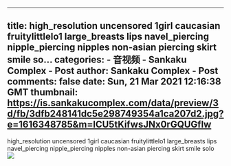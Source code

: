 
---
title: high_resolution uncensored 1girl caucasian fruitylittlelo1 large_breasts lips navel_piercing nipple_piercing nipples non-asian piercing skirt smile so...
categories: 
    - 音视频
    - Sankaku Complex - Post
author: Sankaku Complex - Post
comments: false
date: Sun, 21 Mar 2021 12:16:38 GMT
thumbnail: https://is.sankakucomplex.com/data/preview/3d/fb/3dfb248141dc5e298749354a1ca207d2.jpg?e=1616348785&m=lCU5tKifwsJNx0rGQUGflw
---

<div>   
high_resolution uncensored 1girl caucasian fruitylittlelo1 large_breasts lips navel_piercing nipple_piercing nipples non-asian piercing skirt smile solo<br> <div xmlns="http://www.w3.org/1999/xhtml"> <a title="high_resolution uncensored 1girl caucasian fruitylittlelo1 large_breasts lips navel_piercing nipple_piercing nipples non-asian piercing skirt smile solo" target="_blank" href="https://idol.sankakucomplex.com/post/show/767842"> <img src="https://is.sankakucomplex.com/data/preview/3d/fb/3dfb248141dc5e298749354a1ca207d2.jpg?e=1616348785&m=lCU5tKifwsJNx0rGQUGflw" referrerpolicy="no-referrer"> </a> </div>   
</div>
            
